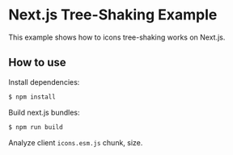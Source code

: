 # Next.js Tree-Shaking Example

This example shows how to icons tree-shaking works on Next.js.


## How to use

Install dependencies:

```bash
$ npm install
```

Build next.js bundles:

```bash
$ npm run build
```

Analyze client `icons.esm.js` chunk, size.

